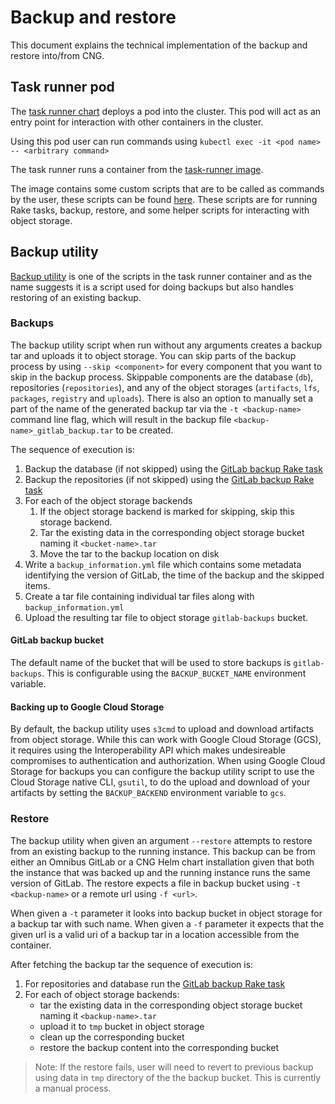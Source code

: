 # Backup and restore

This document explains the technical implementation of the backup and restore into/from CNG.

## Task runner pod

The [task runner chart](https://gitlab.com/gitlab-org/charts/gitlab/tree/master/charts/gitlab/charts/task-runner) deploys a pod into the cluster. This pod will act as an entry point for interaction with other containers in the cluster.

Using this pod user can run commands using `kubectl exec -it <pod name> -- <arbitrary command>`

The task runner runs a container from the [task-runner image](https://gitlab.com/gitlab-org/build/CNG/tree/master/gitlab-task-runner).

The image contains some custom scripts that are to be called as commands by the user, these scripts can be found [here](https://gitlab.com/gitlab-org/build/CNG/tree/master/gitlab-task-runner/scripts). These scripts are for running Rake tasks, backup, restore, and some helper scripts for interacting with object storage.

## Backup utility

[Backup utility](https://gitlab.com/gitlab-org/build/CNG/blob/master/gitlab-task-runner/scripts/bin/backup-utility) is one of the scripts
in the task runner container and as the name suggests it is a script used for doing backups but also handles restoring of an existing backup.

### Backups

The backup utility script when run without any arguments creates a backup tar and uploads it to object storage.
You can skip parts of the backup process by using `--skip <component>` for every component that you want to skip in the backup process. Skippable components are the database (`db`), repositories (`repositories`), and any of the object storages (`artifacts`, `lfs`, `packages`, `registry` and `uploads`).
There is also an option to manually set a part of the name of the generated backup tar via the `-t <backup-name>` command line flag, which will result in the backup file `<backup-name>_gitlab_backup.tar` to be created.

The sequence of execution is:

1. Backup the database (if not skipped) using the [GitLab backup Rake task](https://gitlab.com/gitlab-org/build/CNG/blob/74dc35d4b481e86330bf6b244f88e5dd8876cc0c/gitlab-task-runner/scripts/bin/backup-utility#L120)
1. Backup the repositories (if not skipped) using the [GitLab backup Rake task](https://gitlab.com/gitlab-org/build/CNG/blob/74dc35d4b481e86330bf6b244f88e5dd8876cc0c/gitlab-task-runner/scripts/bin/backup-utility#L123)
1. For each of the object storage backends
   1. If the object storage backend is marked for skipping, skip this storage backend.
   1. Tar the existing data in the corresponding object storage bucket naming it `<bucket-name>.tar`
   1. Move the tar to the backup location on disk
1. Write a `backup_information.yml` file which contains some metadata identifying the version of GitLab, the time of the backup and the skipped items.
1. Create a tar file containing individual tar files along with `backup_information.yml`
1. Upload the resulting tar file to object storage `gitlab-backups` bucket.

#### GitLab backup bucket

The default name of the bucket that will be used to store backups is `gitlab-backups`. This is configurable
using the `BACKUP_BUCKET_NAME` environment variable.

#### Backing up to Google Cloud Storage

By default, the backup utility uses `s3cmd` to upload and download artifacts from object storage. While this can work with Google Cloud Storage (GCS),
it requires using the Interoperability API which makes undesireable compromises to authentication and authorization. When using Google Cloud Storage
for backups you can configure the backup utility script to use the Cloud Storage native CLI, `gsutil`, to do the upload and download
of your artifacts by setting the `BACKUP_BACKEND` environment variable to `gcs`.

### Restore

The backup utility when given an argument `--restore` attempts to restore from an existing backup to the running instance. This
backup can be from either an Omnibus GitLab or a CNG Helm chart installation given that both the instance that was
backed up and the running instance runs the same version of GitLab. The restore expects a file in backup bucket using `-t <backup-name>` or a remote url using `-f <url>`.

When given a `-t` parameter it looks into backup bucket in object storage for a backup tar with such name. When
given a `-f` parameter it expects that the given url is a valid uri of a backup tar in a location accessible from the container.

After fetching the backup tar the sequence of execution is:

1. For repositories and database run the [GitLab backup Rake task](https://gitlab.com/gitlab-org/gitlab-foss/tree/master/lib/tasks/gitlab/backup.rake)
1. For each of object storage backends:
   - tar the existing data in the corresponding object storage bucket naming it `<backup-name>.tar`
   - upload it to `tmp` bucket in object storage
   - clean up the corresponding bucket
   - restore the backup content into the corresponding bucket

> Note: If the restore fails, user will need to revert to previous backup using data in `tmp` directory of the the backup bucket. This is currently a manual process.
